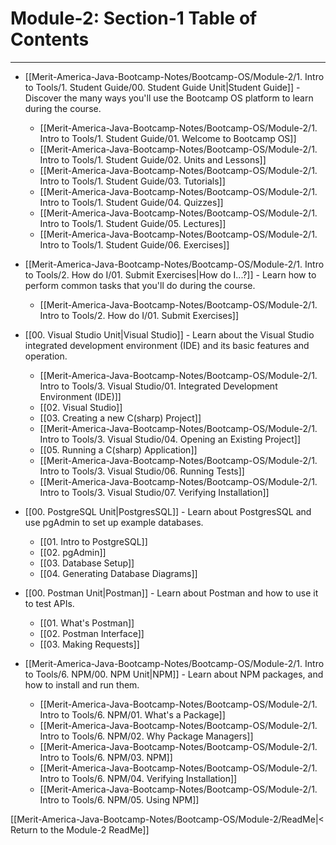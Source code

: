 # Module-2: Section-1 Table of Contents
---

- [[Merit-America-Java-Bootcamp-Notes/Bootcamp-OS/Module-2/1. Intro to Tools/1. Student Guide/00. Student Guide Unit|Student Guide]] - Discover the many ways you'll use the Bootcamp OS platform to learn during the course.
	- [[Merit-America-Java-Bootcamp-Notes/Bootcamp-OS/Module-2/1. Intro to Tools/1. Student Guide/01. Welcome to Bootcamp OS]]
	- [[Merit-America-Java-Bootcamp-Notes/Bootcamp-OS/Module-2/1. Intro to Tools/1. Student Guide/02. Units and Lessons]]
	- [[Merit-America-Java-Bootcamp-Notes/Bootcamp-OS/Module-2/1. Intro to Tools/1. Student Guide/03. Tutorials]]
	- [[Merit-America-Java-Bootcamp-Notes/Bootcamp-OS/Module-2/1. Intro to Tools/1. Student Guide/04. Quizzes]]
	- [[Merit-America-Java-Bootcamp-Notes/Bootcamp-OS/Module-2/1. Intro to Tools/1. Student Guide/05. Lectures]]
	- [[Merit-America-Java-Bootcamp-Notes/Bootcamp-OS/Module-2/1. Intro to Tools/1. Student Guide/06. Exercises]]


- [[Merit-America-Java-Bootcamp-Notes/Bootcamp-OS/Module-2/1. Intro to Tools/2. How do I/01. Submit Exercises|How do I...?]] - Learn how to perform common tasks that you'll do during the course.
	- [[Merit-America-Java-Bootcamp-Notes/Bootcamp-OS/Module-2/1. Intro to Tools/2. How do I/01. Submit Exercises]]


- [[00. Visual Studio Unit|Visual Studio]] - Learn about the Visual Studio integrated development environment (IDE) and its basic features and operation.
	- [[Merit-America-Java-Bootcamp-Notes/Bootcamp-OS/Module-2/1. Intro to Tools/3. Visual Studio/01. Integrated Development Environment (IDE)]]
	- [[02. Visual Studio]]
	- [[03. Creating a new C(sharp) Project]]
	- [[Merit-America-Java-Bootcamp-Notes/Bootcamp-OS/Module-2/1. Intro to Tools/3. Visual Studio/04. Opening an Existing Project]]
	- [[05. Running a C(sharp) Application]]
	- [[Merit-America-Java-Bootcamp-Notes/Bootcamp-OS/Module-2/1. Intro to Tools/3. Visual Studio/06. Running Tests]]
	- [[Merit-America-Java-Bootcamp-Notes/Bootcamp-OS/Module-2/1. Intro to Tools/3. Visual Studio/07. Verifying Installation]]


- [[00. PostgreSQL Unit|PostgresSQL]] - Learn about PostgresSQL and use pgAdmin to set up example databases.
	- [[01. Intro to PostgreSQL]]
	- [[02. pgAdmin]]
	- [[03. Database Setup]]
	- [[04. Generating Database Diagrams]]


- [[00. Postman Unit|Postman]] - Learn about Postman and how to use it to test APIs.
	- [[01. What's Postman]]
	- [[02. Postman Interface]]
	- [[03. Making Requests]]


- [[Merit-America-Java-Bootcamp-Notes/Bootcamp-OS/Module-2/1. Intro to Tools/6. NPM/00. NPM Unit|NPM]] - Learn about NPM packages, and how to install and run them.
	- [[Merit-America-Java-Bootcamp-Notes/Bootcamp-OS/Module-2/1. Intro to Tools/6. NPM/01. What's a Package]]
	- [[Merit-America-Java-Bootcamp-Notes/Bootcamp-OS/Module-2/1. Intro to Tools/6. NPM/02. Why Package Managers]]
	- [[Merit-America-Java-Bootcamp-Notes/Bootcamp-OS/Module-2/1. Intro to Tools/6. NPM/03. NPM]]
	- [[Merit-America-Java-Bootcamp-Notes/Bootcamp-OS/Module-2/1. Intro to Tools/6. NPM/04. Verifying Installation]]
	- [[Merit-America-Java-Bootcamp-Notes/Bootcamp-OS/Module-2/1. Intro to Tools/6. NPM/05. Using NPM]]

[[Merit-America-Java-Bootcamp-Notes/Bootcamp-OS/Module-2/ReadMe|< Return to the Module-2 ReadMe]] 